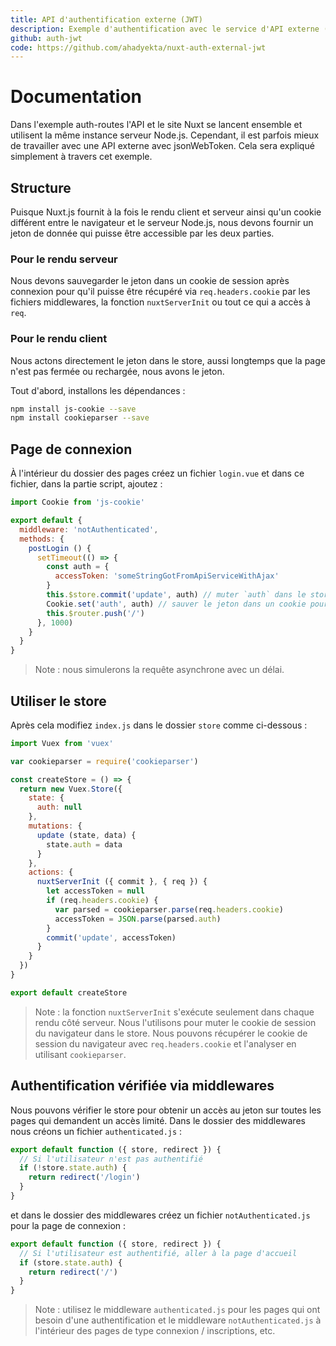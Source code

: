 ```yaml
---
title: API d'authentification externe (JWT)
description: Exemple d'authentification avec le service d'API externe (jsonwebtoken) avec Nuxt.js
github: auth-jwt
code: https://github.com/ahadyekta/nuxt-auth-external-jwt
---
```


# Documentation

Dans l'exemple auth-routes l'API et le site Nuxt se lancent ensemble et utilisent la même instance serveur Node.js. Cependant, il est parfois mieux de travailler avec une API externe avec jsonWebToken. Cela sera expliqué simplement à travers cet exemple.

## Structure

Puisque Nuxt.js fournit à la fois le rendu client et serveur ainsi qu'un cookie différent entre le navigateur et le serveur Node.js, nous devons fournir un jeton de donnée qui puisse être accessible par les deux parties.

### Pour le rendu serveur

Nous devons sauvegarder le jeton dans un cookie de session après connexion pour qu'il puisse être récupéré via `req.headers.cookie` par les fichiers middlewares, la fonction `nuxtServerInit` ou tout ce qui a accès à `req`.

### Pour le rendu client

Nous actons directement le jeton dans le store, aussi longtemps que la page n'est pas fermée ou rechargée, nous avons le jeton.

Tout d'abord, installons les dépendances :

```bash
npm install js-cookie --save
npm install cookieparser --save
```

## Page de connexion

À l'intérieur du dossier des pages créez un fichier `login.vue` et dans ce fichier, dans la partie script, ajoutez :

```js
import Cookie from 'js-cookie'

export default {
  middleware: 'notAuthenticated',
  methods: {
    postLogin () {
      setTimeout(() => {
        const auth = {
          accessToken: 'someStringGotFromApiServiceWithAjax'
        }
        this.$store.commit('update', auth) // muter `auth` dans le store pour le rendu client
        Cookie.set('auth', auth) // sauver le jeton dans un cookie pour le rendu serveur
        this.$router.push('/')
      }, 1000)
    }
  }
}
```

> Note : nous simulerons la requête asynchrone avec un délai.

## Utiliser le store

Après cela modifiez `index.js` dans le dossier `store` comme ci-dessous :

```javascript
import Vuex from 'vuex'

var cookieparser = require('cookieparser')

const createStore = () => {
  return new Vuex.Store({
    state: {
      auth: null
    },
    mutations: {
      update (state, data) {
        state.auth = data
      }
    },
    actions: {
      nuxtServerInit ({ commit }, { req }) {
        let accessToken = null
        if (req.headers.cookie) {
          var parsed = cookieparser.parse(req.headers.cookie)
          accessToken = JSON.parse(parsed.auth)
        }
        commit('update', accessToken)
      }
    }
  })
}

export default createStore
```

> Note : la fonction `nuxtServerInit` s'exécute seulement dans chaque rendu côté serveur. Nous l'utilisons pour muter le cookie de session du navigateur dans le store. Nous pouvons récupérer le cookie de session du navigateur avec `req.headers.cookie` et l'analyser en utilisant `cookieparser`.

## Authentification vérifiée via middlewares

Nous pouvons vérifier le store pour obtenir un accès au jeton sur toutes les pages qui demandent un accès limité. Dans le dossier des middlewares nous créons un fichier `authenticated.js` :

```javascript
export default function ({ store, redirect }) {
  // Si l'utilisateur n'est pas authentifié
  if (!store.state.auth) {
    return redirect('/login')
  }
}
```

et dans le dossier des middlewares créez un fichier `notAuthenticated.js` pour la page de connexion :

```javascript
export default function ({ store, redirect }) {
  // Si l'utilisateur est authentifié, aller à la page d'accueil
  if (store.state.auth) {
    return redirect('/')
  }
}
```

> Note : utilisez le middleware `authenticated.js` pour les pages qui ont besoin d'une authentification et le middleware `notAuthenticated.js` à l'intérieur des pages de type connexion / inscriptions, etc.
